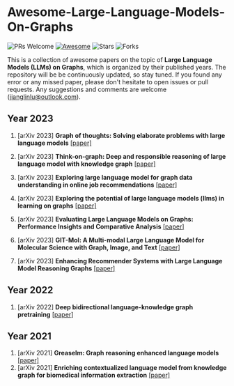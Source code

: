 # Awesome-Large-Language-Models-On-Graphs
 
 ![PRs Welcome](https://img.shields.io/badge/PRs-Welcome-green)  [![Awesome](https://awesome.re/badge.svg)](https://awesome.re) ![Stars](https://img.shields.io/github/stars/Jianglin954/awesome-large-language-models-on-graphs?color=yellow)  ![Forks](https://img.shields.io/github/forks/Jianglin954/awesome-large-language-models-on-graphs?color=blue&label=Fork)
 

 This is a collection of awesome papers on the topic of **Large Language Models (LLMs) on Graphs**, which is organized by their published years. The repository will be be continuously updated, so stay tuned. If you found any error or any missed paper, please don't hesitate to open issues or pull requests. Any suggestions and comments are welcome (jianglinlu@outlook.com).
 
 
## Year 2023

1. [arXiv 2023] **Graph of thoughts: Solving elaborate problems with large language models** [[paper]](https://arxiv.org/abs/2308.09687)

1. [arXiv 2023] **Think-on-graph: Deep and responsible reasoning of large language model with knowledge graph** [[paper]](https://arxiv.org/abs/2307.07697)

1. [arXiv 2023] **Exploring large language model for graph data understanding in online job recommendations** [[paper]](https://arxiv.org/abs/2307.05722)

1. [arXiv 2023] **Exploring the potential of large language models (llms) in learning on graphs** [[paper]](https://arxiv.org/abs/2307.03393)

1. [arXiv 2023] **Evaluating Large Language Models on Graphs: Performance Insights and Comparative Analysis** [[paper]](https://arxiv.org/abs/2308.11224)

1. [arXiv 2023] **GIT-Mol: A Multi-modal Large Language Model for Molecular Science with Graph, Image, and Text** [[paper]](https://arxiv.org/abs/2308.06911)

1. [arXiv 2023] **Enhancing Recommender Systems with Large Language Model Reasoning Graphs** [[paper]](https://arxiv.org/abs/2308.10835)



## Year 2022


1. [arXiv 2022] **Deep bidirectional language-knowledge graph pretraining** [[paper]](https://proceedings.neurips.cc/paper_files/paper/2022/hash/f224f056694bcfe465c5d84579785761-Abstract-Conference.html)


## Year 2021

1. [arXiv 2021] **Greaselm: Graph reasoning enhanced language models** [[paper]](https://openreview.net/forum?id=41e9o6cQPj)
1. [arXiv 2021] **Enriching contextualized language model from knowledge graph for biomedical information extraction** [[paper]](https://academic.oup.com/bib/article-abstract/22/3/bbaa110/5854405)
